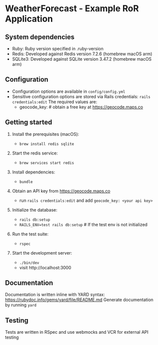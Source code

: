 # WeatherForecast - Example RoR Application

## System dependencies
- Ruby: Ruby version specified in .ruby-version
- Redis: Developed against Redis version 7.2.6 (homebrew macOS arm)
- SQLite3: Developed against SQLite version 3.47.2 (homebrew macOS arm)

## Configuration
- Configuration options are available in `config/config.yml`
- Sensitive configuration options are stored via Rails credentials:
    `rails credentials:edit`
    The required values are:
    - geocode_key: # obtain a free key at https://geocode.maps.co

## Getting started
1. Install the prerequisites (macOS):
    - `brew install redis sqlite`

2. Start the redis service:
    - `brew services start redis`

3. Install dependencies:
    - `bundle`

4. Obtain an API key from https://geocode.maps.co
    - run `rails credentials:edit` and add `geocode_key: <your api key>`

4. Initialize the database:
    - `rails db:setup`
    - `RAILS_ENV=test rails db:setup` # If the test env is not initialized

5. Run the test suite:
    - `rspec`

6. Start the development server:
    - `./bin/dev`
    - visit http://localhost:3000

## Documentation

Documentation is written inline with YARD syntax: https://rubydoc.info/gems/yard/file/README.md
Generate documentation by running `yard`

## Testing

Tests are written in RSpec and use webmocks and VCR for external API testing
